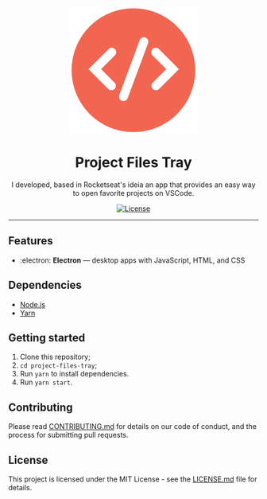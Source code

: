 <h1 align="center">
    <br>
    <img src="./assets/trayIcon.png" alt="Logo">
    <br>
    <br>
    Project Files Tray
</h1>

<p align="center">I developed, based in Rocketseat's ideia an app that provides an easy way to open favorite projects on VSCode.</p>

<p align="center">

  <a href="https://opensource.org/licenses/MIT">
    <img src="https://img.shields.io/github/license/ronaldoapf/project-files-tray" alt="License">
  </a>
</p>

<hr>                          

## Features

- :electron: **Electron** — desktop apps with JavaScript, HTML, and CSS

## Dependencies

- [Node.js](https://nodejs.org/en/)
- [Yarn](https://yarnpkg.com/pt-BR/docs/install)

## Getting started

1. Clone this repository;
2. `cd project-files-tray`;<br />
3. Run `yarn` to install dependencies.<br />
4. Run `yarn start`.

## Contributing

Please read [CONTRIBUTING.md](CONTRIBUTING.md) for details on our code of conduct, and the process for submitting pull requests.

## License

This project is licensed under the MIT License - see the [LICENSE.md](LICENSE.md) file for details.
